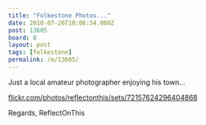 ```yaml
---
title: "Folkestone Photos..."
date: 2010-07-26T10:06:54.000Z
post: 13605
board: 8
layout: post
tags: [folkestone]
permalink: /m/13605/
---
```

Just a local amateur photographer enjoying his town...

<a href="http://www.flickr.com/photos/reflectonthis/sets/72157624296404868">flickr.com/photos/reflectonthis/sets/72157624296404868</a>

Regards, ReflectOnThis
